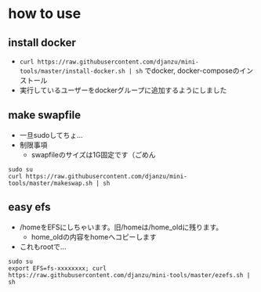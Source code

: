# how to use

## install docker
- ``curl https://raw.githubusercontent.com/djanzu/mini-tools/master/install-docker.sh | sh`` でdocker, docker-composeのインストール
- 実行しているユーザーをdockerグループに追加するようにしました

## make swapfile
- 一旦sudoしてちょ…
- 制限事項
  - swapfileのサイズは1G固定です（ごめん
```
sudo su
curl https://raw.githubusercontent.com/djanzu/mini-tools/master/makeswap.sh | sh
```

## easy efs
- /homeをEFSにしちゃいます。旧/homeは/home_oldに残ります。
  - home_oldの内容をhomeへコピーします
- これもrootで…
```
sudo su
export EFS=fs-xxxxxxxx; curl https://raw.githubusercontent.com/djanzu/mini-tools/master/ezefs.sh | sh
```